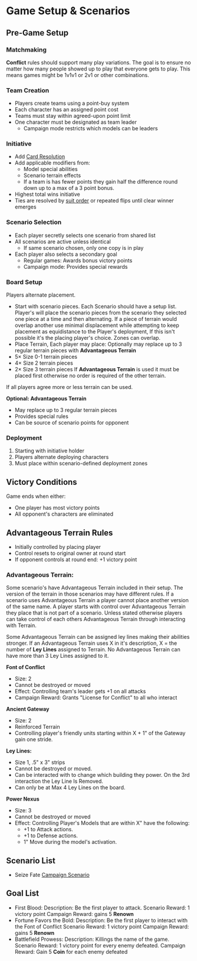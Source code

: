 # Game Setup & Scenarios

## Pre-Game Setup

### Matchmaking
  **Conflict** rules should support many play variations. The goal is to ensure no matter how many people showed up to play that everyone gets to play. This means games might be 1v1v1 or 2v1 or other combinations.

### Team Creation
- Players create teams using a point-buy system
- Each character has an assigned point cost
- Teams must stay within agreed-upon point limit
- One character must be designated as team leader
  - Campaign mode restricts which models can be leaders

### Initiative
- Add [Card Resolution](coreRules.md#basic-luck-mechanic)
- Add applicable modifiers from:
  - Model special abilities
  - Scenario terrain effects
  - If a team is has fewer points they gain half the difference round down up to a max of a 3 point bonus.
- Highest total wins initiative
- Ties are resolved by [suit order](coreRules.md#basic-luck-mechanic) or repeated flips until clear winner emerges

### Scenario Selection
- Each player secretly selects one scenario from shared list
- All scenarios are active unless identical
  - If same scenario chosen, only one copy is in play
- Each player also selects a secondary goal
  - Regular games: Awards bonus victory points
  - Campaign mode: Provides special rewards

### Board Setup
Players alternate placement. 
- Start with scenario pieces.
  Each Scenario should have a setup list. Player's will place the scenario pieces from the scenario they selected one piece at a time and then alternating. If a piece of terrain would overlap another use minimal displacement while attempting to keep placement as equidistance to the Player's deployment, If this isn't possible it's the placing player's choice. Zones can overlap.
- Place Terrain, Each player may place:
  Optionally may replace up to 3 regular terrain pieces with **Advantageous Terrain**
- 5× Size 0-1 terrain pieces
- 4× Size 2 terrain pieces
- 2× Size 3 terrain pieces
  If **Advantageous Terrain** is used it must be placed first otherwise no order is required of the other terrain.

If all players agree more or less terrain can be used.

**Optional: Advantageous Terrain**
- May replace up to 3 regular terrain pieces
- Provides special rules
- Can be source of scenario points for opponent

### Deployment
1. Starting with initiative holder
2. Players alternate deploying characters
3. Must place within scenario-defined deployment zones

## Victory Conditions
Game ends when either:
- One player has most victory points
- All opponent's characters are eliminated

## Advantageous Terrain Rules
- Initially controlled by placing player
- Control resets to original owner at round start
- If opponent controls at round end: +1 victory point

### Advantageous Terrain:

Some scenario's have Advantageous Terrain included in their setup. The version of the terrain in those scenarios may have different rules. If a scenario uses Advantageous Terrain a player cannot place another version of the same name. A player starts with control over Advantageous Terrain they place that is not part of a scenario. Unless stated otherwise players can take control of each others Advantageous Terrain through interacting with Terrain.

Some Advantageous Terrain can be assigned ley lines making their abilities stronger. If an Advantageous Terrain uses X in it's description, X = the number of **Ley Lines** assigned to Terrain. No Advantageous Terrain can have more than 3 Ley Lines assigned to it.

**Font of Conflict**
- Size: 2
- Cannot be destroyed or moved
- Effect: Controlling team's leader gets +1 on all attacks
- Campaign Reward: Grants "License for Conflict" to all who interact

**Ancient Gateway**
- Size: 2
- Reinforced Terrain
- Controlling player's friendly units starting within X + 1" of the Gateway gain one stride.

**Ley Lines:** 
- Size 1, .5" x 3" strips
- Cannot be destroyed or moved. 
- Can be interacted with to change which building they power. On the 3rd interaction the Ley Line Is Removed.
- Can only be at Max 4 Ley Lines on the board.

**Power Nexus**
- Size: 3
- Cannot be destroyed or moved
- Effect: Controlling Player's Models that are within X" have the following:
  - +1 to Attack actions.
  - +1 to Defense actions.
  - 1" Move during the model's activation.

## Scenario List

- Seize Fate [Campaign Scenario](campaign.md#starting-scenario-seize-fate)

## Goal List

- First Blood:
    Description: Be the first player to attack.
    Scenario Reward: 1 victory point
    Campaign Reward: gains 5 **Renown**
- Fortune Favors the Bold: 
    Description: Be the first player to interact with the Font of Conflict 
    Scenario Reward: 1 victory point
    Campaign Reward: gains 5 **Renown**
- Battlefield Prowess:
    Description: Killings the name of the game.
    Scenario Reward: 1 victory point for every enemy defeated.
    Campaign Reward: Gain 5 **Coin** for each enemy defeated
